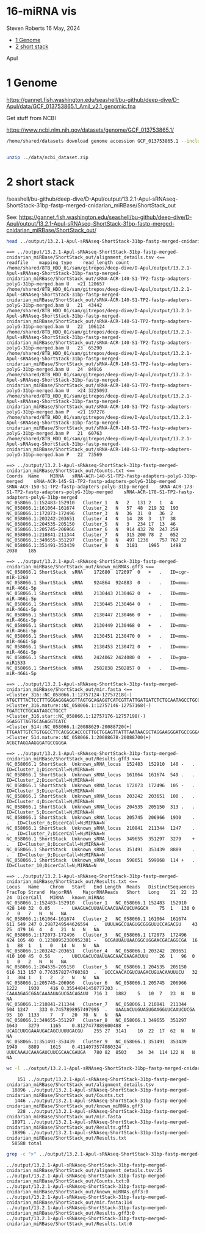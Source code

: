 16-miRNA vis
================
Steven Roberts
16 May, 2024

- <a href="#1-genome" id="toc-1-genome">1 Genome</a>
- <a href="#2-short-stack" id="toc-2-short-stack">2 short stack</a>

Apul

# 1 Genome

<https://gannet.fish.washington.edu/seashell/bu-github/deep-dive/D-Apul/data/GCF_013753865.1_Amil_v2.1_genomic.fna>

Get stuff from NCBI

<https://www.ncbi.nlm.nih.gov/datasets/genome/GCF_013753865.1/>

``` bash
/home/shared/datasets download genome accession GCF_013753865.1 --include gff3,gtf,gbff
```

``` bash

unzip ../data/ncbi_dataset.zip
```

# 2 short stack

/seashell/bu-github/deep-dive/D-Apul/output/13.2.1-Apul-sRNAseq-ShortStack-31bp-fastp-merged-cnidarian_miRBase/ShortStack_out

See:
<https://gannet.fish.washington.edu/seashell/bu-github/deep-dive/D-Apul/output/13.2.1-Apul-sRNAseq-ShortStack-31bp-fastp-merged-cnidarian_miRBase/ShortStack_out/>

``` bash
head ../output/13.2.1-Apul-sRNAseq-ShortStack-31bp-fastp-merged-cnidarian_miRBase/ShortStack_out/*
```

    ==> ../output/13.2.1-Apul-sRNAseq-ShortStack-31bp-fastp-merged-cnidarian_miRBase/ShortStack_out/alignment_details.tsv <==
    readfile    mapping_type    read_length count
    /home/shared/8TB_HDD_01/sam/gitrepos/deep-dive/D-Apul/output/13.2.1-Apul-sRNAseq-ShortStack-31bp-fastp-merged-cnidarian_miRBase/ShortStack_out/sRNA-ACR-140-S1-TP2-fastp-adapters-polyG-31bp-merged.bam U   <21 120657
    /home/shared/8TB_HDD_01/sam/gitrepos/deep-dive/D-Apul/output/13.2.1-Apul-sRNAseq-ShortStack-31bp-fastp-merged-cnidarian_miRBase/ShortStack_out/sRNA-ACR-140-S1-TP2-fastp-adapters-polyG-31bp-merged.bam U   21  43442
    /home/shared/8TB_HDD_01/sam/gitrepos/deep-dive/D-Apul/output/13.2.1-Apul-sRNAseq-ShortStack-31bp-fastp-merged-cnidarian_miRBase/ShortStack_out/sRNA-ACR-140-S1-TP2-fastp-adapters-polyG-31bp-merged.bam U   22  106124
    /home/shared/8TB_HDD_01/sam/gitrepos/deep-dive/D-Apul/output/13.2.1-Apul-sRNAseq-ShortStack-31bp-fastp-merged-cnidarian_miRBase/ShortStack_out/sRNA-ACR-140-S1-TP2-fastp-adapters-polyG-31bp-merged.bam U   23  65290
    /home/shared/8TB_HDD_01/sam/gitrepos/deep-dive/D-Apul/output/13.2.1-Apul-sRNAseq-ShortStack-31bp-fastp-merged-cnidarian_miRBase/ShortStack_out/sRNA-ACR-140-S1-TP2-fastp-adapters-polyG-31bp-merged.bam U   24  84916
    /home/shared/8TB_HDD_01/sam/gitrepos/deep-dive/D-Apul/output/13.2.1-Apul-sRNAseq-ShortStack-31bp-fastp-merged-cnidarian_miRBase/ShortStack_out/sRNA-ACR-140-S1-TP2-fastp-adapters-polyG-31bp-merged.bam U   >24 3225093
    /home/shared/8TB_HDD_01/sam/gitrepos/deep-dive/D-Apul/output/13.2.1-Apul-sRNAseq-ShortStack-31bp-fastp-merged-cnidarian_miRBase/ShortStack_out/sRNA-ACR-140-S1-TP2-fastp-adapters-polyG-31bp-merged.bam P   <21 197276
    /home/shared/8TB_HDD_01/sam/gitrepos/deep-dive/D-Apul/output/13.2.1-Apul-sRNAseq-ShortStack-31bp-fastp-merged-cnidarian_miRBase/ShortStack_out/sRNA-ACR-140-S1-TP2-fastp-adapters-polyG-31bp-merged.bam P   21  60763
    /home/shared/8TB_HDD_01/sam/gitrepos/deep-dive/D-Apul/output/13.2.1-Apul-sRNAseq-ShortStack-31bp-fastp-merged-cnidarian_miRBase/ShortStack_out/sRNA-ACR-140-S1-TP2-fastp-adapters-polyG-31bp-merged.bam P   22  73569

    ==> ../output/13.2.1-Apul-sRNAseq-ShortStack-31bp-fastp-merged-cnidarian_miRBase/ShortStack_out/Counts.txt <==
    Coords  Name    MIRNA   sRNA-ACR-140-S1-TP2-fastp-adapters-polyG-31bp-merged    sRNA-ACR-145-S1-TP2-fastp-adapters-polyG-31bp-merged    sRNA-ACR-150-S1-TP2-fastp-adapters-polyG-31bp-merged    sRNA-ACR-173-S1-TP2-fastp-adapters-polyG-31bp-merged    sRNA-ACR-178-S1-TP2-fastp-adapters-polyG-31bp-merged
    NC_058066.1:152483-152910   Cluster_1   N   2   131 2   1   4
    NC_058066.1:161064-161674   Cluster_2   N   57  48  219 32  193
    NC_058066.1:172073-172496   Cluster_3   N   36  31  0   36  2
    NC_058066.1:203242-203651   Cluster_4   N   14  28  3   17  38
    NC_058066.1:204535-205150   Cluster_5   N   3   234 17  13  46
    NC_058066.1:205745-206966   Cluster_6   N   914 432 78  247 259
    NC_058066.1:210841-211344   Cluster_7   N   315 200 78  2   652
    NC_058066.1:349655-351297   Cluster_8   N   497 1236    757 767 22
    NC_058066.1:351491-353439   Cluster_9   N   3181    1995    1498    2030    185

    ==> ../output/13.2.1-Apul-sRNAseq-ShortStack-31bp-fastp-merged-cnidarian_miRBase/ShortStack_out/known_miRNAs.gff3 <==
    NC_058066.1 ShortStack  sRNA    172680  172697  0   +   .   ID=cgr-miR-1260
    NC_058066.1 ShortStack  sRNA    924864  924883  0   -   .   ID=mmu-miR-466i-5p
    NC_058066.1 ShortStack  sRNA    2130443 2130462 0   +   .   ID=mmu-miR-466i-5p
    NC_058066.1 ShortStack  sRNA    2130445 2130464 0   +   .   ID=mmu-miR-466i-5p
    NC_058066.1 ShortStack  sRNA    2130447 2130466 0   +   .   ID=mmu-miR-466i-5p
    NC_058066.1 ShortStack  sRNA    2130449 2130468 0   +   .   ID=mmu-miR-466i-5p
    NC_058066.1 ShortStack  sRNA    2130451 2130470 0   +   .   ID=mmu-miR-466i-5p
    NC_058066.1 ShortStack  sRNA    2130453 2130472 0   +   .   ID=mmu-miR-466i-5p
    NC_058066.1 ShortStack  sRNA    2424062 2424080 0   +   .   ID=gma-miR1533
    NC_058066.1 ShortStack  sRNA    2582838 2582857 0   +   .   ID=mmu-miR-466i-5p

    ==> ../output/13.2.1-Apul-sRNAseq-ShortStack-31bp-fastp-merged-cnidarian_miRBase/ShortStack_out/mir.fasta <==
    >Cluster_316::NC_058066.1:12757124-12757218(-)
    ATGCTTTACTCCTTTGGGAGGGAGGTTAGTGCAGAGGTCATCGTTATTGATGATCTCTGCAATAGCCTGCCTCCCAAAGGAGTTCTACTAGTCC
    >Cluster_316.mature::NC_058066.1:12757146-12757168(-)
    TGATCTCTGCAATAGCCTGCCT
    >Cluster_316.star::NC_058066.1:12757176-12757198(-)
    GGAGGTTAGTGCAGAGGTCATC
    >Cluster_514::NC_058066.1:20088629-20088720(+)
    TTGAATTGTCTGTGGCCTTCACGGCACCCCTTGCTGGAGTTATTTAATAACGCTAGGAAGGGATGCCGGGAAGGAGATGGTACAATGCAAA
    >Cluster_514.mature::NC_058066.1:20088678-20088700(+)
    ACGCTAGGAAGGGATGCCGGGA

    ==> ../output/13.2.1-Apul-sRNAseq-ShortStack-31bp-fastp-merged-cnidarian_miRBase/ShortStack_out/Results.gff3 <==
    NC_058066.1 ShortStack  Unknown_sRNA_locus  152483  152910  140 -   .   ID=Cluster_1;DicerCall=N;MIRNA=N
    NC_058066.1 ShortStack  Unknown_sRNA_locus  161064  161674  549 .   .   ID=Cluster_2;DicerCall=N;MIRNA=N
    NC_058066.1 ShortStack  Unknown_sRNA_locus  172073  172496  105 -   .   ID=Cluster_3;DicerCall=N;MIRNA=N
    NC_058066.1 ShortStack  Unknown_sRNA_locus  203242  203651  100 .   .   ID=Cluster_4;DicerCall=N;MIRNA=N
    NC_058066.1 ShortStack  Unknown_sRNA_locus  204535  205150  313 .   .   ID=Cluster_5;DicerCall=N;MIRNA=N
    NC_058066.1 ShortStack  Unknown_sRNA_locus  205745  206966  1930    .   .   ID=Cluster_6;DicerCall=N;MIRNA=N
    NC_058066.1 ShortStack  Unknown_sRNA_locus  210841  211344  1247    .   .   ID=Cluster_7;DicerCall=N;MIRNA=N
    NC_058066.1 ShortStack  Unknown_sRNA_locus  349655  351297  3279    +   .   ID=Cluster_8;DicerCall=N;MIRNA=N
    NC_058066.1 ShortStack  Unknown_sRNA_locus  351491  353439  8889    .   .   ID=Cluster_9;DicerCall=N;MIRNA=N
    NC_058066.1 ShortStack  Unknown_sRNA_locus  598651  599068  114 +   .   ID=Cluster_10;DicerCall=N;MIRNA=N

    ==> ../output/13.2.1-Apul-sRNAseq-ShortStack-31bp-fastp-merged-cnidarian_miRBase/ShortStack_out/Results.txt <==
    Locus   Name    Chrom   Start   End Length  Reads   DistinctSequences   FracTop Strand  MajorRNA    MajorRNAReads   Short   Long    21  22  23  24  DicerCall   MIRNA   known_miRNAs
    NC_058066.1:152483-152910   Cluster_1   NC_058066.1 152483  152910  428 140 32  0.05    -   UAAGUACUUUAUCAACUAACUCUAGGCA    75  1   130 0   2   0   7   N   N   NA
    NC_058066.1:161064-161674   Cluster_2   NC_058066.1 161064  161674  611 549 247 0.2987249544626594  .   UUUUAGCCUAGUGCGGGUUUCCAGACGU    43  25  479 16  4   4   21  N   N   NA
    NC_058066.1:172073-172496   Cluster_3   NC_058066.1 172073  172496  424 105 40  0.12380952380952381 -   GCGAUUAUUAACGGCUGGAACGACAGGCGA  16  1   88  1   1   0   14  N   N   NA
    NC_058066.1:203242-203651   Cluster_4   NC_058066.1 203242  203651  410 100 45  0.56    .   UUCUGACUCUAUUAGCAACGAAGACUUU    26  1   96  0   1   0   2   N   N   NA
    NC_058066.1:204535-205150   Cluster_5   NC_058066.1 204535  205150  616 313 157 0.7763578274760383  .   UCCCAACACGUCUAGACUGUACAAUUUCU   32  3   304 1   1   2   2   N   N   NA
    NC_058066.1:205745-206966   Cluster_6   NC_058066.1 205745  206966  1222    1930    416 0.35544041450777203 .   CAAAAGAGCGGACAAAAUAGUCGACAGAUU  716 3   1882    5   10  7   23  N   N   NA
    NC_058066.1:210841-211344   Cluster_7   NC_058066.1 210841  211344  504 1247    333 0.7457898957497995  .   UAAUACUUGUAGUGAAGGUUCAAUCUCGA   95  10  1133    7   7   20  70  N   N   NA
    NC_058066.1:349655-351297   Cluster_8   NC_058066.1 349655  351297  1643    3279    1165    0.8127477889600488  +   UCAGCUUGGAAAUGACAGCUUUUGACGU    255 27  3141    10  22  17  62  N   N   NA
    NC_058066.1:351491-353439   Cluster_9   NC_058066.1 351491  353439  1949    8889    1615    0.4114073574080324  .   UUUCAAAUCAAAGAUCUUCGCAACGAUGA   780 82  8503    34  34  114 122 N   N   NA

``` bash
wc -l ../output/13.2.1-Apul-sRNAseq-ShortStack-31bp-fastp-merged-cnidarian_miRBase/ShortStack_out/*
```

        151 ../output/13.2.1-Apul-sRNAseq-ShortStack-31bp-fastp-merged-cnidarian_miRBase/ShortStack_out/alignment_details.tsv
      18896 ../output/13.2.1-Apul-sRNAseq-ShortStack-31bp-fastp-merged-cnidarian_miRBase/ShortStack_out/Counts.txt
       1446 ../output/13.2.1-Apul-sRNAseq-ShortStack-31bp-fastp-merged-cnidarian_miRBase/ShortStack_out/known_miRNAs.gff3
        228 ../output/13.2.1-Apul-sRNAseq-ShortStack-31bp-fastp-merged-cnidarian_miRBase/ShortStack_out/mir.fasta
      18971 ../output/13.2.1-Apul-sRNAseq-ShortStack-31bp-fastp-merged-cnidarian_miRBase/ShortStack_out/Results.gff3
      18896 ../output/13.2.1-Apul-sRNAseq-ShortStack-31bp-fastp-merged-cnidarian_miRBase/ShortStack_out/Results.txt
      58588 total

``` bash
grep -c ">" ../output/13.2.1-Apul-sRNAseq-ShortStack-31bp-fastp-merged-cnidarian_miRBase/ShortStack_out/*
```

    ../output/13.2.1-Apul-sRNAseq-ShortStack-31bp-fastp-merged-cnidarian_miRBase/ShortStack_out/alignment_details.tsv:25
    ../output/13.2.1-Apul-sRNAseq-ShortStack-31bp-fastp-merged-cnidarian_miRBase/ShortStack_out/Counts.txt:0
    ../output/13.2.1-Apul-sRNAseq-ShortStack-31bp-fastp-merged-cnidarian_miRBase/ShortStack_out/known_miRNAs.gff3:0
    ../output/13.2.1-Apul-sRNAseq-ShortStack-31bp-fastp-merged-cnidarian_miRBase/ShortStack_out/mir.fasta:114
    ../output/13.2.1-Apul-sRNAseq-ShortStack-31bp-fastp-merged-cnidarian_miRBase/ShortStack_out/Results.gff3:0
    ../output/13.2.1-Apul-sRNAseq-ShortStack-31bp-fastp-merged-cnidarian_miRBase/ShortStack_out/Results.txt:0
